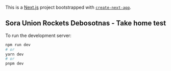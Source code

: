 This is a [Next.js](https://nextjs.org/) project bootstrapped with [`create-next-app`](https://github.com/vercel/next.js/tree/canary/packages/create-next-app).

## Sora Union Rockets Debosotnas - Take home test

To run the development server:

```bash
npm run dev
# or
yarn dev
# or
pnpm dev
```
